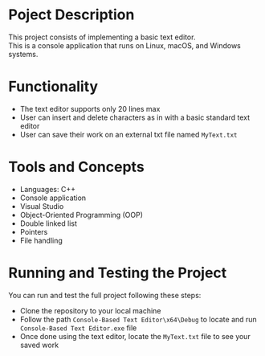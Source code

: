 # Poject Description

This project consists of implementing a basic text editor. <br /> 
This is a console application that runs on Linux, macOS, and Windows systems.

# Functionality

- The text editor supports only 20 lines max
- User can insert and delete characters as in with a basic standard text editor 
- User can save their work on an external txt file named `MyText.txt`

# Tools and Concepts
- Languages: C++
- Console application
- Visual Studio
- Object-Oriented Programming (OOP)
- Double linked list
- Pointers
- File handling

# Running and Testing the Project

You can run and test the full project following these steps:

- Clone the repository to your local machine
- Follow the path `Console-Based Text Editor\x64\Debug` to locate and run `Console-Based Text Editor.exe` file
- Once done using the text editor, locate the `MyText.txt` file to see your saved work